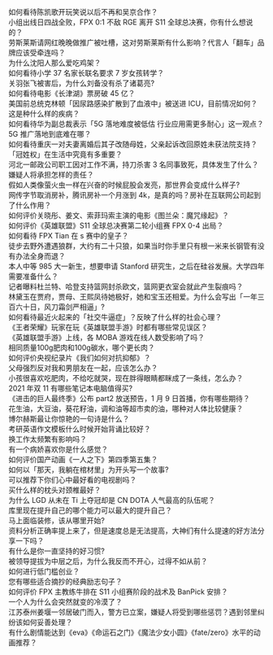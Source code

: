 如何看待陈凯歌开玩笑说以后不再和吴京合作？  
小组出线日四战全败，FPX 0:1 不敌 RGE 离开 S11 全球总决赛，你有什么想说的？  
劳斯莱斯请网红晚晚做推广被吐槽，这对劳斯莱斯有什么影响？代言人「翻车」品牌应该受牵连吗？  
为什么沈阳人那么爱吃鸡架？  
如何看待小学 37 名家长联名要求 7 岁女孩转学？  
关羽张飞被害后，为什么刘备没有杀了诸葛亮?  
如何看待电影《长津湖》票房破 45 亿？  
美国前总统克林顿「因尿路感染扩散到了血液中」被送进 ICU，目前情况如何？这是种什么样的疾病？  
如何看待华为副总裁表示「5G 落地难度被低估 行业应用需更多耐心」这一观点？5G 推广落地到底难在哪？  
如何看待重庆一对夫妻离婚后其子改随母姓，父亲起诉改回原姓未获法院支持？「冠姓权」在生活中究竟有多重要？  
河北一邮政公司职工因对工作不满，持刀杀害 3 名同事致死，具体发生了什么？嫌疑人将承担怎样的责任？  
假如人类像萤火虫一样在兴奋的时候屁股会发亮，那世界会变成什么样子?  
网传字节取消房补，腾讯房补一个月涨到 4k，是真的吗？房补在互联网公司起到了什么作用？  
如何评价关晓彤、姜文、索菲玛索主演的电影《图兰朵：魔咒缘起》？  
如何评价《英雄联盟》S11 全球总决赛第二轮小组赛 FPX 0-4 出局？  
如何看待 FPX Tian 在 s 赛中的皇子？  
徒步去野外遭遇狼群，大约有二十只狼，如果当时你手里只有根一米来长钢管有没有办法全身而退？  
本人中等 985 大一新生，想要申请 Stanford 研究生，之后在硅谷发展。大学四年需要准备什么？  
记者曝料杜兰特、哈登支持篮网封杀欧文，篮网更衣室会就此产生裂痕吗？  
林黛玉在贾府，贾母、王熙凤待她极好，她和宝玉还相爱。为什么会写出「一年三百六十日，风刀霜剑严相逼」?  
如何看待最近火起来的「社交牛逼症」？反映了什么样的社会心理？  
《王者荣耀》玩家在玩《英雄联盟手游》时都有哪些常见误区？  
《英雄联盟手游》上线，各 MOBA 游戏在线人数受影响了吗？  
相同质量100g肥肉和100g碳水，哪个更长肉？  
如何评价央视纪录片《我们如何对抗抑郁》？  
父母强烈反对我和男朋友在一起，应该怎么办？  
小孩很喜欢吃肥肉，不给吃就哭，现在胖得眼睛都眯成了一条线，怎么办？  
2021 年双 11 有哪些笔记本电脑值得买?  
《进击的巨人最终季》公布 part2 放送预告，1 月 9 日首播，你有哪些期待？  
花生油，大豆油，葵花籽油，调和油等超市卖的油，哪种对人体比较健康？  
博尔赫斯最让你惊艳的一句诗是什么？  
考研英语作文模板什么时候开始背诵比较好？  
换工作太频繁有影响吗？  
有一个病娇喜欢你是什么感觉？  
如何评价国产动画《一人之下》第四季第五集？  
如何以「那天，我躺在棺材里」为开头写一个故事?  
可以推荐下你们心中最好看的电视剧吗？  
买什么样的枕头对颈椎最好？  
为什么 LGD 从未在 Ti 上夺冠却是 CN DOTA 人气最高的队伍呢？  
库里现在提升自己的哪个能力可以最大的提升自己？  
马上面临装修，该从哪里开始?  
资料分析正确率提上来了，但是速度总是无法提高，大神们有什么提速的好方法分享一下吗？  
有什么是你一直坚持的好习惯?  
被领导提拔为中层之后，为什么我反而不开心，过得不如从前？  
如何进行低门槛创业？  
您有哪些适合摘抄的经典励志句子？  
如何评价 FPX 主教练牛排在 S11 小组赛阶段的战术及 BanPick 安排？  
一个人为什么会突然就变的冷漠了？  
江苏泰州姜堰一邻居破门而入，警方已立案，嫌疑人将受到哪些惩罚？遇到邻里纠纷该如何妥善处理？  
有什么剧情能达到《eva》《命运石之门》《魔法少女小圆》《fate/zero》水平的动画推荐？  

